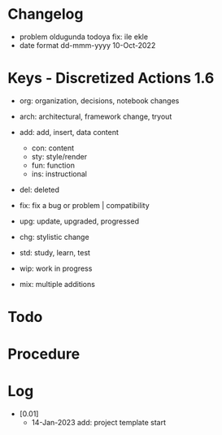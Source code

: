 # Changelog
- problem oldugunda todoya fix: ile ekle
- date format dd-mmm-yyyy 10-Oct-2022

# Keys - Discretized Actions 1.6
- org: organization, decisions, notebook changes
- arch: architectural, framework change, tryout

- add: add, insert, data content
    - con: content
    - sty: style/render
    - fun: function
    - ins: instructional

- del: deleted
- fix: fix a bug or problem | compatibility
- upg: update, upgraded, progressed
- chg: stylistic change

- std: study, learn, test
- wip: work in progress
- mix: multiple additions

# Todo

# Procedure

# Log 
- [0.01]
    - 14-Jan-2023 add: project template start
